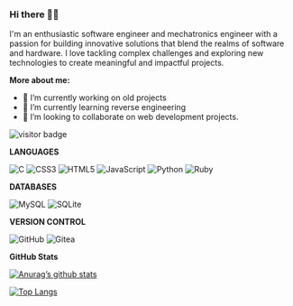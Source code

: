 ### Hi there 👋👋

I'm an enthusiastic software engineer and mechatronics engineer with a passion for building innovative solutions that blend the realms of software and hardware. I love tackling complex challenges and exploring new technologies to create meaningful and impactful projects.

**More about me:**

- 🔭 I’m currently working on old projects
- 🌱 I’m currently learning reverse engineering
- 👯 I’m looking to collaborate on web development projects.

  
![visitor badge](https://visitor-badge.glitch.me/badge?page_id=bustlezach.visitor-badge&left_color=red&right_color=green&left_text=Hello%20Visitors)


**LANGUAGES**

![C](https://img.shields.io/badge/c-%2300599C.svg?style=for-the-badge&logo=c&logoColor=white) ![CSS3](https://img.shields.io/badge/css3-%231572B6.svg?style=for-the-badge&logo=css3&logoColor=white) ![HTML5](https://img.shields.io/badge/html5-%23E34F26.svg?style=for-the-badge&logo=html5&logoColor=white) ![JavaScript](https://img.shields.io/badge/javascript-%23323330.svg?style=for-the-badge&logo=javascript&logoColor=%23F7DF1E) ![Python](https://img.shields.io/badge/python-3670A0?style=for-the-badge&logo=python&logoColor=ffdd54) ![Ruby](https://img.shields.io/badge/ruby-%23CC342D.svg?style=for-the-badge&logo=ruby&logoColor=white) 




**DATABASES**


![MySQL](https://img.shields.io/badge/mysql-%2300f.svg?style=for-the-badge&logo=mysql&logoColor=white) ![SQLite](https://img.shields.io/badge/sqlite-%2307405e.svg?style=for-the-badge&logo=sqlite&logoColor=white)



**VERSION CONTROL**

![GitHub](https://img.shields.io/badge/github-%23121011.svg?style=for-the-badge&logo=github&logoColor=white) ![Gitea](https://img.shields.io/badge/Gitea-34495E?style=for-the-badge&logo=gitea&logoColor=5D9425)



**GitHub Stats**


[![Anurag’s github stats](https://github-readme-stats.vercel.app/api?username=bustlezach)](https://github.com/bustlezach)


[![Top Langs](https://github-readme-stats.vercel.app/api/top-langs/?username=bustlezach&layout=compact)](https://github.com/bustlezach)



<!--
**Bustlezach/bustlezach** is a ✨ _special_ ✨ repository because its `README.md` (this file) appears on your GitHub profile.

Here are some ideas to get you started:
**More about me:**

- 🔭 I’m currently working on old projects
- 🌱 I’m currently learning reverse engineering
- 👯 I’m looking to collaborate on web development projects.
- 🤔 I’m looking for help with ..
- 💬 Ask me about ...
- 📫 How to reach me: ...
- 😄 Pronouns: ...
- ⚡ Fun fact: ...
-->

